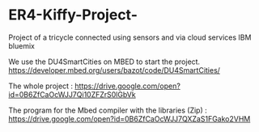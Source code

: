 # ER4-Kiffy-Project-
Project of a tricycle connected using sensors and via cloud services IBM bluemix

We use the DU4SmartCities on MBED to start the project.
https://developer.mbed.org/users/bazot/code/DU4SmartCities/                         

The whole project : https://drive.google.com/open?id=0B6ZfCaOcWJJ7Qi10ZFZrS0lGbVk

The program for the Mbed compiler with the libraries (Zip) : https://drive.google.com/open?id=0B6ZfCaOcWJJ7QXZaS1FGako2VHM
